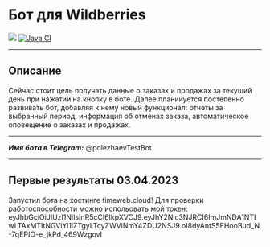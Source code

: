 # Бот для Wildberries
<a href="https://codeclimate.com/github/DrAculaJD/wildberries_bot/maintainability"><img src="https://api.codeclimate.com/v1/badges/ec282165f37500a9dfba/maintainability" /></a>
[![Java CI](https://github.com/DrAculaJD/wildberries_bot/actions/workflows/main.yml/badge.svg)](https://github.com/DrAculaJD/wildberries_bot/actions/workflows/main.yml)
***
## Описание
Сейчас стоит цель получать данные о заказах и продажах за текущий день при нажатии на кнопку в боте.
Далее планииуется постепенно развивать бот, добавляя к нему новый функционал: отчеты за выбранный период, информация об отменах заказа, автоматическое оповещение о заказах и продажах.

***
***Имя бота в Telegram:*** @polezhaevTestBot
***

##  Первые результаты 03.04.2023
Запустил бота на хостинге timeweb.cloud! Для проверки работоспособности можно испольовать мой токен: eyJhbGciOiJIUzI1NiIsInR5cCI6IkpXVCJ9.eyJhY2Nlc3NJRCI6ImJmNDA1NTIwLTAxMTItNGViYi1iZTgyLTcyZWVlNmY4ZDU2NSJ9.oI8dyAntS5EHooBud_N-7qEPIO-e_jkPd_469WzgovI
